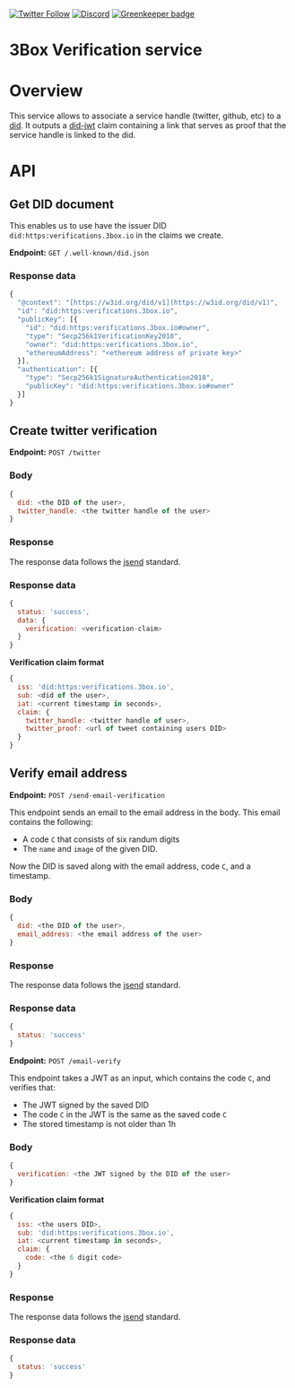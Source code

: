 [![Twitter Follow](https://img.shields.io/twitter/follow/3boxdb.svg?style=for-the-badge&label=Twitter)](https://twitter.com/3boxdb)
[![Discord](https://img.shields.io/discord/484729862368526356.svg?style=for-the-badge)](https://discordapp.com/invite/Z3f3Cxy) [![Greenkeeper badge](https://badges.greenkeeper.io/3box/3box-verifications.svg)](https://greenkeeper.io/)


# 3Box Verification service

# Overview

This service allows to associate a service handle (twitter, github, etc) to a [did](https://w3c-ccg.github.io/did-spec/). It outputs a [did-jwt](https://github.com/uport-project/did-jwt) claim containing a link that serves as proof that the service handle is linked to the did.


# API

## Get DID document

This enables us to use have the issuer DID `did:https:verifications.3box.io` in the claims we create.

**Endpoint:** `GET /.well-known/did.json`

### Response data

```js
{
  "@context": "[https://w3id.org/did/v1](https://w3id.org/did/v1)",
  "id": "did:https:verifications.3box.io",
  "publicKey": [{
    "id": "did:https:verifications.3box.io#owner",
    "type": "Secp256k1VerificationKey2018",
    "owner": "did:https:verifications.3box.io",
    "ethereumAddress": "<ethereum address of private key>"
  }],
  "authentication": [{
    "type": "Secp256k1SignatureAuthentication2018",
    "publicKey": "did:https:verifications.3box.io#owner"
  }]
}
```

## Create twitter verification

**Endpoint:** `POST /twitter`

### Body

```js
{
  did: <the DID of the user>,
  twitter_handle: <the twitter handle of the user>
}
```

### Response

The response data follows the [jsend](https://labs.omniti.com/labs/jsend) standard.

### Response data

```js
{
  status: 'success',
  data: {
    verification: <verification-claim>
  }
}
```

**Verification claim format**

```js
{
  iss: 'did:https:verifications.3box.io',
  sub: <did of the user>,
  iat: <current timestamp in seconds>,
  claim: {
    twitter_handle: <twitter handle of user>,
    twitter_proof: <url of tweet containing users DID>
  }
}
```

## Verify email address

**Endpoint:** `POST /send-email-verification`

This endpoint sends an email to the email address in the body. This email contains the following:
* A code `C` that consists of six randum digits
* The `name` and `image` of the given DID.

Now the DID is saved along with the email address, code `C`, and a timestamp.

### Body

```js
{
  did: <the DID of the user>,
  email_address: <the email address of the user>
}
```

### Response

The response data follows the [jsend](https://labs.omniti.com/labs/jsend) standard.

### Response data

```js
{
  status: 'success'
}
```

**Endpoint:** `POST /email-verify`

This endpoint takes a JWT as an input, which contains the code `C`, and verifies that:
* The JWT signed by the saved DID
* The code `C` in the JWT is the same as the saved code `C`
* The stored timestamp is not older than 1h

### Body

```js
{
  verification: <the JWT signed by the DID of the user>
}
```

**Verification claim format**

```js
{
  iss: <the users DID>,
  sub: 'did:https:verifications.3box.io',
  iat: <current timestamp in seconds>,
  claim: {
    code: <the 6 digit code>
  }
}
```

### Response

The response data follows the [jsend](https://labs.omniti.com/labs/jsend) standard.

### Response data

```js
{
  status: 'success'
}
```
